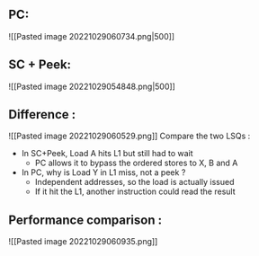 ## PC:
![[Pasted image 20221029060734.png|500]]
## SC + Peek:
![[Pasted image 20221029054848.png|500]]
## Difference :
![[Pasted image 20221029060529.png]]
Compare the two LSQs : 
- In SC+Peek, Load A hits L1 but still had to wait
	- PC allows it to bypass the ordered stores to X, B and A
- In PC, why is Load Y in L1 miss, not a peek ?
	- Independent addresses, so the load is actually issued
	- If it hit the L1, another instruction could read the result
## Performance comparison :
![[Pasted image 20221029060935.png]]
